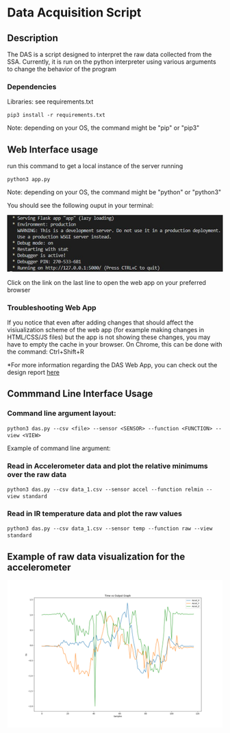 # Data Acquisition Script

## Description
The DAS is a script designed to interpret the raw data collected from the SSA. Currently, it is run on the python interpreter using various arguments to change the behavior of the program

### Dependencies
Libraries: see requirements.txt
```
pip3 install -r requirements.txt
```
Note: depending on your OS, the command might be "pip" or "pip3"

## Web Interface usage
run this command to get a local instance of the server running
```
python3 app.py
```
Note: depending on your OS, the command might be "python" or "python3"

You should see the following ouput in your terminal:

![accel_ex](readme_resources/running%20web%20app%20output.jpg)

Click on the link on the last line to open the web app on your preferred browser

### Troubleshooting Web App

If you notice that even after adding changes that should affect the visiualization scheme of the web app
(for example making changes in HTML/CSS/JS files) but the app is not showing these changes, you may have to
empty the cache in your browser. On Chrome, this can be done with the command: Ctrl+Shift+R

*For more information regarding the DAS Web App, you can check out the design report [here](https://docs.google.com/document/d/1O5GnRuEjnTY7DEAOL7dBxdqCURFXkMkzjQ2eLScyRwQ/edit)

## Commmand Line Interface Usage

### Command line argument layout:
```
python3 das.py --csv <file> --sensor <SENSOR> --function <FUNCTION> --view <VIEW>
```

Example of command line argument:

### Read in Accelerometer data and plot the relative minimums over the raw data
```
python3 das.py --csv data_1.csv --sensor accel --function relmin --view standard
```

### Read in IR temperature data and plot the raw values
```
python3 das.py --csv data_1.csv --sensor temp --function raw --view standard
```

## Example of raw data visualization for the accelerometer
![accel_ex](readme_resources/SampleIMUGraph.png)
